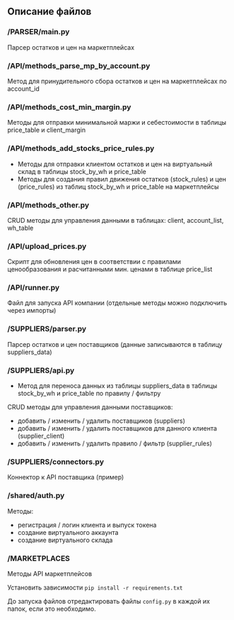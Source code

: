 ## Описание файлов

### /PARSER/main.py
Парсер остатков и цен на маркетплейсах

### /API/methods_parse_mp_by_account.py
Метод для принудительного сбора остатков и цен на маркетплейсах по account_id

### /API/methods_cost_min_margin.py
Методы для отправки минимальной маржи и себестоимости в таблицы price_table и client_margin 

### /API/methods_add_stocks_price_rules.py
- Методы для отправки клиентом остатков и цен на виртуальный склад в таблицы stock_by_wh и price_table
- Методы для создания правил движения остатков (stock_rules) и цен (price_rules) из таблиц stock_by_wh и price_table на маркетплейсы

### /API/methods_other.py
CRUD методы для управления данными в таблицах: client, account_list, wh_table

### /API/upload_prices.py
Скрипт для обновления цен в соответствии с правилами ценообразования и расчитанными мин. ценами в таблице price_list

### /API/runner.py
Файл для запуска API компании (отдельные методы можно подключить через импорты)

### /SUPPLIERS/parser.py
Парсер остатков и цен поставщиков (данные записываются в таблицу suppliers_data)

### /SUPPLIERS/api.py
- Метод для переноса данных из таблицы suppliers_data в таблицы stock_by_wh и price_table по правилу / фильтру

CRUD методы для управления данными поставщиков:
- добавить / изменить / удалить поставщиков (suppliers)
- добавить / изменить / удалить поставщиков для данного клиента (supplier_client)
- добавить / изменить / удалить правило / фильтр (supplier_rules)

### /SUPPLIERS/connectors.py
Коннектор к API поставщика (пример)

### /shared/auth.py
Методы:
- регистрация / логин клиента и выпуск токена
- cоздание виртуального аккаунта
- создание виртуального склада

### /MARKETPLACES
Методы API маркетплейсов

Установить зависимости `pip install -r requirements.txt`

До запуска файлов отредактировать файлы `config.py` в каждой их папок, если это необходимо.